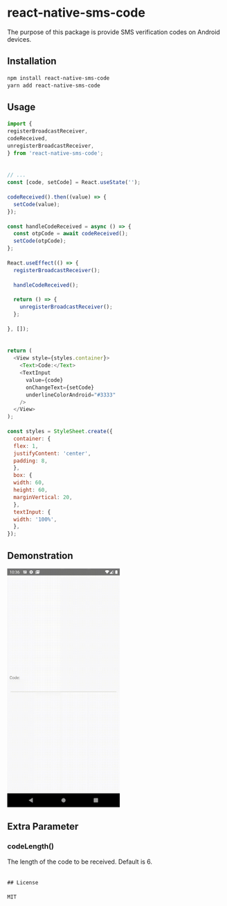 # react-native-sms-code
The purpose of this package is provide SMS verification codes on Android devices.
## Installation

```sh
npm install react-native-sms-code
yarn add react-native-sms-code
```

## Usage

```js
import {
registerBroadcastReceiver,
codeReceived,
unregisterBroadcastReceiver,
} from 'react-native-sms-code';


// ...
const [code, setCode] = React.useState('');

codeReceived().then((value) => {
  setCode(value);
});

const handleCodeReceived = async () => {
  const otpCode = await codeReceived();
  setCode(otpCode);
};

React.useEffect(() => {
  registerBroadcastReceiver();

  handleCodeReceived();

  return () => {
    unregisterBroadcastReceiver();
  };

}, []);


return (
  <View style={styles.container}>
    <Text>Code:</Text>
    <TextInput
      value={code}
      onChangeText={setCode}
      underlineColorAndroid="#3333"
    />
  </View>
);

const styles = StyleSheet.create({
  container: {
  flex: 1,
  justifyContent: 'center',
  padding: 8,
  },
  box: {
  width: 60,
  height: 60,
  marginVertical: 20,
  },
  textInput: {
  width: '100%',
  },
});

```
## Demonstration
<img src="./example/src/assets/sms-code.gif" width="260" height="550" />

## Extra Parameter
### codeLength()
The length of the code to be received. Default is 6.
```js

## License

MIT
